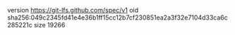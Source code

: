 version https://git-lfs.github.com/spec/v1
oid sha256:049c2345fd41e4e36b1ff15cc12b7cf230851ea2a3f32e7104d33ca6c285221c
size 19266
